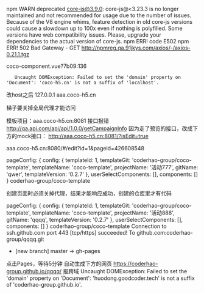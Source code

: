 npm WARN deprecated core-js@3.9.0: core-js@<3.23.3 is no longer maintained and not recommended for usage due to the number of issues. Because of the V8 engine whims, feature detection in old core-js versions could cause a slowdown up to 100x even if nothing is polyfilled. Some versions have web compatibility issues. Please, upgrade your dependencies to the actual version of core-js.
npm ERR! code E502
npm ERR! 502 Bad Gateway - GET http://npmreg.qa.91jkys.com/axios/-/axios-0.21.1.tgz



coco-component.vue?7b09:136 
        
       Uncaught DOMException: Failed to set the 'domain' property on 'Document': 'coco-h5.cn' is not a suffix of 'localhost'.


改host之后 
127.0.0.1 aaa.coco-h5.cn

梯子要关掉全局代理才能访问

模板项目：aaa.coco-h5.cn:8081 
接口报错
http://qa.api.com/api/api/1.0.0/getCampaignInfo
因为走了预览的接口，改成下方的mock接口：
http://aaa.coco-h5.cn:8081/?isEdit=true


aaa.coco-h5.cn:8080/#/edit?id=1&pageld=426608548



pageConfig:  {
  config: {
    templateId: 1,
    templateGit: 'coderhao-group/coco-template',
    templateName: 'coco-template',
    projectName: '活动777',
    gitName: 'qwer',
    templateVersion: '0.2.7'
  },
  userSelectComponents: [],
  components: []
}
coderhao-group/coco-template

创建页面时必须关掉代理，结果才能响应成功，创建的仓库里才有代码

pageConfig:  {
  config: {
    templateId: 1,
    templateGit: 'coderhao-group/coco-template',
    templateName: 'coco-template',
    projectName: '活动888',
    gitName: 'qqqq',
    templateVersion: '0.2.7'
  },
  userSelectComponents: [],
  components: []
}
coderhao-group/coco-template
Connection to ssh.github.com port 443 [tcp/https] succeeded!
To github.com:coderhao-group/qqqq.git
 * [new branch]      master -> gh-pages

点击Pages，等待5分钟
自动生成下方的网页
https://coderhao-group.github.io/qqqq/
报跨域
 Uncaught DOMException: Failed to set the 'domain' property on 'Document': 'huodong.goodcoder.tech' is not a suffix of 'coderhao-group.github.io'.